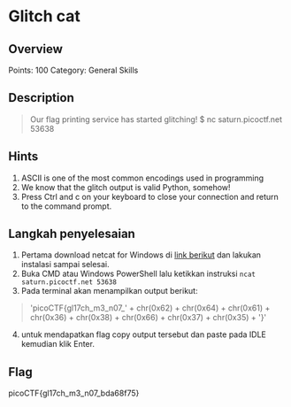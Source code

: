 # Glitch cat

## Overview

Points: 100
Category: General Skills

## Description

> Our flag printing service has started glitching!
$ nc saturn.picoctf.net 53638

## Hints

1. ASCII is one of the most common encodings used in programming
2. We know that the glitch output is valid Python, somehow!
3. Press Ctrl and c on your keyboard to close your connection and return to the command prompt.

## Langkah penyelesaian
1. Pertama download netcat for Windows di [link berikut](https://nmap.org/) dan lakukan instalasi sampai selesai.
2. Buka CMD atau Windows PowerShell lalu ketikkan instruksi `ncat saturn.picoctf.net 53638`
3. Pada terminal akan  menampilkan output berikut:
>'picoCTF{gl17ch_m3_n07_' + chr(0x62) + chr(0x64) + chr(0x61) + chr(0x36) + chr(0x38) + chr(0x66) + chr(0x37) + chr(0x35) + '}'

4. untuk mendapatkan flag copy output tersebut dan paste pada IDLE kemudian klik Enter.


## Flag

picoCTF{gl17ch_m3_n07_bda68f75}
